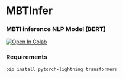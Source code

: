 # MBTInfer

### MBTI inference NLP Model (BERT)
<a href="https://colab.research.google.com/github/jhlee508/MBTInfer/blob/master/MBTInfer_tutorial.ipynb"><img src="https://colab.research.google.com/assets/colab-badge.svg" alt="Open In Colab"></a>

### Requirements
```
pip install pytorch-lightning transformers
```
